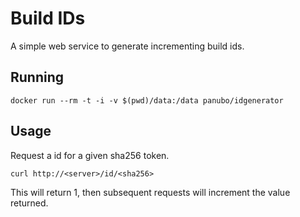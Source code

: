 # Build IDs

A simple web service to generate incrementing build ids.

## Running

`docker run --rm -t -i -v $(pwd)/data:/data panubo/idgenerator`

## Usage

Request a id for a given sha256 token.

`curl http://<server>/id/<sha256>`

This will return 1, then subsequent requests will increment the value returned.
